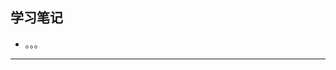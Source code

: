 ## 学习笔记
* 
  。。。
 

***         
         
      
         
            
        
        



 

    
   
   



